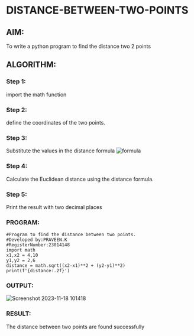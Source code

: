 # DISTANCE-BETWEEN-TWO-POINTS

## AIM:
To write a python program to find the distance two 2 points
## ALGORITHM:
### Step 1: 
import the math function
### Step 2: 
define the coordinates of the two points.
### Step 3: 
Substitute the values in the distance formula  ![formula](/formula.JPG)
### Step 4: 
Calculate the Euclidean distance using the distance formula.
### Step 5: 
Print the result with two decimal places
### PROGRAM:
```
#Program to find the distance between two points.
#Developed by:PRAVEEN.K
#RegisterNumber:23014148
import math
x1,x2 = 4,10
y1,y2 = 2,6
distance = math.sqrt((x2-x1)**2 + (y2-y1)**2)
print(f'{distance:.2f}')
```


### OUTPUT:
![Screenshot 2023-11-18 101418](https://github.com/K-PRAVEEN-2005/DISTANCE-BETWEEN-TWO-POINTS/assets/145742724/bfe22567-3263-45ed-b3a6-a06b31d9fcc8)

### RESULT:
The distance between two points are found successfully
